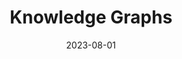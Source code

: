 ---
title: Knowledge Graphs
description: Building, Maintaining KG
date: 2023-08-01
tags:
  - graph databases
  - knowledge
---
